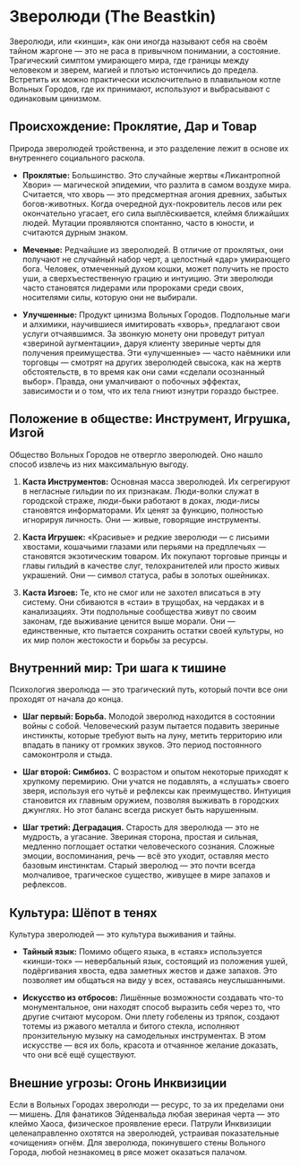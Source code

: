 # Зверолюди (The Beastkin)

Зверолюди, или «кинши», как они иногда называют себя на своём тайном жаргоне — это не раса в привычном понимании, а состояние. Трагический симптом умирающего мира, где границы между человеком и зверем, магией и плотью истончились до предела. Встретить их можно практически исключительно в плавильном котле Вольных Городов, где их принимают, используют и выбрасывают с одинаковым цинизмом.

## Происхождение: Проклятие, Дар и Товар

Природа зверолюдей тройственна, и это разделение лежит в основе их внутреннего социального раскола.

*   **Проклятые:** Большинство. Это случайные жертвы «Ликантропной Хвори» — магической эпидемии, что разлита в самом воздухе мира. Считается, что хворь — это предсмертная агония древних, забытых богов-животных. Когда очередной дух-покровитель лесов или рек окончательно угасает, его сила выплёскивается, клеймя ближайших людей. Мутации проявляются спонтанно, часто в юности, и считаются дурным знаком.

*   **Меченые:** Редчайшие из зверолюдей. В отличие от проклятых, они получают не случайный набор черт, а целостный «дар» умирающего бога. Человек, отмеченный духом кошки, может получить не просто уши, а сверхъестественную грацию и интуицию. Эти зверолюди часто становятся лидерами или пророками среди своих, носителями силы, которую они не выбирали.

*   **Улучшенные:** Продукт цинизма Вольных Городов. Подпольные маги и алхимики, научившиеся имитировать «хворь», предлагают свои услуги отчаявшимся. За звонкую монету они проведут ритуал «звериной аугментации», даруя клиенту звериные черты для получения преимущества. Эти «улучшенные» — часто наёмники или торговцы — смотрят на других зверолюдей свысока, как на жертв обстоятельств, в то время как они сами «сделали осознанный выбор». Правда, они умалчивают о побочных эффектах, зависимости и о том, что их тела гниют изнутри гораздо быстрее.

## Положение в обществе: Инструмент, Игрушка, Изгой

Общество Вольных Городов не отвергло зверолюдей. Оно нашло способ извлечь из них максимальную выгоду.

1.  **Каста Инструментов:** Основная масса зверолюдей. Их сегрегируют в негласные гильдии по их признакам. Люди-волки служат в городской страже, люди-быки работают в доках, люди-лисы становятся информаторами. Их ценят за функцию, полностью игнорируя личность. Они — живые, говорящие инструменты.

2.  **Каста Игрушек:** «Красивые» и редкие зверолюди — с лисьими хвостами, кошачьими глазами или перьями на предплечьях — становятся экзотическим товаром. Их покупают торговые принцы и главы гильдий в качестве слуг, телохранителей или просто живых украшений. Они — символ статуса, рабы в золотых ошейниках.

3.  **Каста Изгоев:** Те, кто не смог или не захотел вписаться в эту систему. Они сбиваются в «стаи» в трущобах, на чердаках и в канализациях. Эти подпольные сообщества живут по своим законам, где выживание ценится выше морали. Они — единственные, кто пытается сохранить остатки своей культуры, но их мир полон жестокости и борьбы за ресурсы.

## Внутренний мир: Три шага к тишине

Психология зверолюда — это трагический путь, который почти все они проходят от начала до конца.

*   **Шаг первый: Борьба.** Молодой зверолюд находится в состоянии войны с собой. Человеческий разум пытается подавить звериные инстинкты, которые требуют выть на луну, метить территорию или впадать в панику от громких звуков. Это период постоянного самоконтроля и стыда.

*   **Шаг второй: Симбиоз.** С возрастом и опытом некоторые приходят к хрупкому перемирию. Они учатся не подавлять, а «слушать» своего зверя, используя его чутьё и рефлексы как преимущество. Интуиция становится их главным оружием, позволяя выживать в городских джунглях. Но этот баланс всегда рискует быть нарушенным.

*   **Шаг третий: Деградация.** Старость для зверолюда — это не мудрость, а угасание. Звериная сторона, простая и сильная, медленно поглощает остатки человеческого сознания. Сложные эмоции, воспоминания, речь — всё это уходит, оставляя место базовым инстинктам. Старый зверолюд — это почти всегда молчаливое, трагическое существо, живущее в мире запахов и рефлексов.

## Культура: Шёпот в тенях

Культура зверолюдей — это культура выживания и тайны.

*   **Тайный язык:** Помимо общего языка, в «стаях» используется «кинши-ток» — невербальный язык, состоящий из положения ушей, подёргивания хвоста, едва заметных жестов и даже запахов. Это позволяет им общаться на виду у всех, оставаясь неуслышанными.

*   **Искусство из отбросов:** Лишённые возможности создавать что-то монументальное, они находят способ выразить себя через то, что другие считают мусором. Они плету гобелены из тряпок, создают тотемы из ржавого металла и битого стекла, исполняют пронзительную музыку на самодельных инструментах. В этом искусстве — вся их боль, красота и отчаянное желание доказать, что они всё ещё существуют.

## Внешние угрозы: Огонь Инквизиции

Если в Вольных Городах зверолюди — ресурс, то за их пределами они — мишень. Для фанатиков Эйденвальда любая звериная черта — это клеймо Хаоса, физическое проявление ереси. Патрули Инквизиции целенаправленно охотятся на зверолюдей, устраивая показательные «очищения» огнём. Для зверолюда, покинувшего стены Вольного Города, любой незнакомец в рясе может оказаться палачом.
